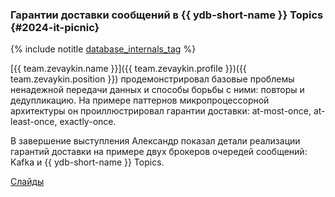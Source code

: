 ### Гарантии доставки сообщений в {{ ydb-short-name }} Topics {#2024-it-picnic}

{% include notitle [database_internals_tag](../../tags.md#database_internals) %}

[{{ team.zevaykin.name }}]({{ team.zevaykin.profile }})({{ team.zevaykin.position }}) продемонстрировал базовые проблемы ненадежной передачи данных и способы борьбы с ними: повторы и дедупликацию. На примере паттернов микропроцессорной архитектуры он проиллюстрировал гарантии доставки: at-most-once, at-least-once, exactly-once.


В завершение выступления Александр показал детали реализации гарантий доставки на примере двух брокеров очередей сообщений: Kafka и {{ ydb-short-name }} Topics.

[Слайды](https://presentations.ydb.tech/2024/ru/it_picnic/ydb_topics/presentation.pdf)